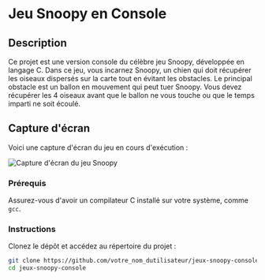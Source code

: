 # Jeu Snoopy en Console

## Description

Ce projet est une version console du célèbre jeu Snoopy, développée en langage C. Dans ce jeu, vous incarnez Snoopy, un chien qui doit récupérer les oiseaux dispersés sur la carte tout en évitant les obstacles. Le principal obstacle est un ballon en mouvement qui peut tuer Snoopy. Vous devez récupérer les 4 oiseaux avant que le ballon ne vous touche ou que le temps imparti ne soit écoulé.

## Capture d'écran

Voici une capture d'écran du jeu en cours d'exécution :

![Capture d'écran du jeu Snoopy](../images/Demo_jeux.png)

### Prérequis

Assurez-vous d'avoir un compilateur C installé sur votre système, comme `gcc`.

### Instructions

Clonez le dépôt et accédez au répertoire du projet :
```bash
git clone https://github.com/votre_nom_dutilisateur/jeux-snoopy-console.git
cd jeux-snoopy-console
